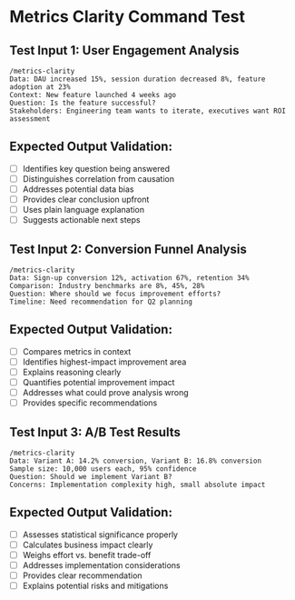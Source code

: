 # Metrics Clarity Command Test

## Test Input 1: User Engagement Analysis
```
/metrics-clarity
Data: DAU increased 15%, session duration decreased 8%, feature adoption at 23%
Context: New feature launched 4 weeks ago
Question: Is the feature successful?
Stakeholders: Engineering team wants to iterate, executives want ROI assessment
```

## Expected Output Validation:
- [ ] Identifies key question being answered
- [ ] Distinguishes correlation from causation
- [ ] Addresses potential data bias
- [ ] Provides clear conclusion upfront
- [ ] Uses plain language explanation
- [ ] Suggests actionable next steps

## Test Input 2: Conversion Funnel Analysis
```
/metrics-clarity
Data: Sign-up conversion 12%, activation 67%, retention 34%
Comparison: Industry benchmarks are 8%, 45%, 28%
Question: Where should we focus improvement efforts?
Timeline: Need recommendation for Q2 planning
```

## Expected Output Validation:
- [ ] Compares metrics in context
- [ ] Identifies highest-impact improvement area
- [ ] Explains reasoning clearly
- [ ] Quantifies potential improvement impact
- [ ] Addresses what could prove analysis wrong
- [ ] Provides specific recommendations

## Test Input 3: A/B Test Results
```
/metrics-clarity
Data: Variant A: 14.2% conversion, Variant B: 16.8% conversion
Sample size: 10,000 users each, 95% confidence
Question: Should we implement Variant B?
Concerns: Implementation complexity high, small absolute impact
```

## Expected Output Validation:
- [ ] Assesses statistical significance properly
- [ ] Calculates business impact clearly
- [ ] Weighs effort vs. benefit trade-off
- [ ] Addresses implementation considerations
- [ ] Provides clear recommendation
- [ ] Explains potential risks and mitigations